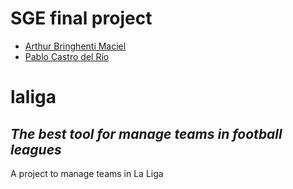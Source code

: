 # SGE final project
- [Arthur Bringhenti Maciel](https://github.com/Arrcturus)
- [Pablo Castro del Río](https://github.com/delriver)

# laliga
## _The best tool for manage teams in football leagues_
A project to manage teams in La Liga
